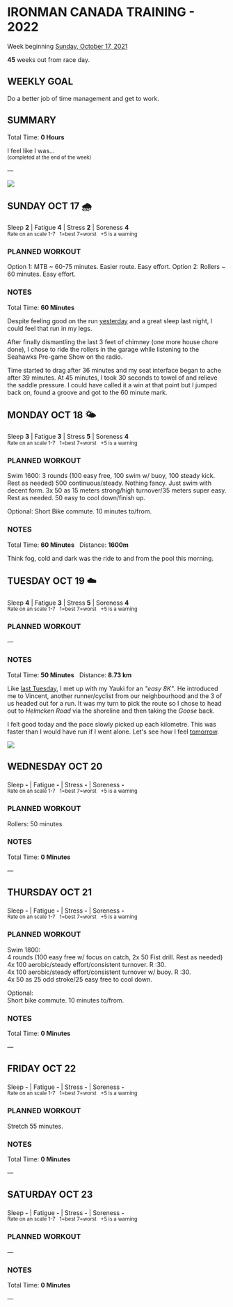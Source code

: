 # IRONMAN CANADA TRAINING - 2022
Week beginning [Sunday, October 17, 2021](javascript:flick('sun');)

**45** weeks out from race day.

## WEEKLY GOAL
Do a better job of time management and get to work.

## SUMMARY
Total Time: **0 Hours**

I feel like I was...
<br /><sup>(completed at the end of the week)</sup>

&mdash;

![](/assets/jpg/II-9x550.jpeg)

## SUNDAY OCT 17 🌧
Sleep **2** | Fatigue **4** | Stress **2** | Soreness **4**
<sup><br />Rate on an scale 1-7 &nbsp; 1=best 7=worst &nbsp; +5 is a warning</sup>

### PLANNED WORKOUT
Option 1: MTB ~ 60-75 minutes. Easier route. Easy effort. 
Option 2: Rollers ~ 60 minutes. Easy effort.

### NOTES
Total Time: **60 Minutes**

Despite feeling good on the run [yesterday](ironman2022-48weeksout?sat) and a great sleep last night, I could feel that run in my legs.

After finally dismantling the last 3 feet of chimney (one more house chore done), I chose to ride the rollers in the garage while listening to the Seahawks Pre-game Show on the radio.

Time started to drag after 36 minutes and my seat interface began to ache after 39 minutes.  At 45 minutes, I took 30 seconds to towel of and relieve the saddle pressure.  I could have called it a win at that point but I jumped back on, found a groove and got to the 60 minute mark.
<!---->
## MONDAY OCT 18 🌤
Sleep **3** | Fatigue **3** | Stress **5** | Soreness **4**
<sup><br />Rate on an scale 1-7 &nbsp; 1=best 7=worst &nbsp; +5 is a warning</sup>

### PLANNED WORKOUT
Swim 1600: 
3 rounds (100 easy free, 100 swim w/ buoy, 100 steady kick. Rest as needed) 
500 continuous/steady. Nothing fancy. Just swim with decent form. 
3x 50 as 15 meters strong/high turnover/35 meters super easy. Rest as needed. 
50 easy to cool down/finish up. 

Optional: 
Short Bike commute. 10 minutes to/from.

### NOTES
Total Time: **60 Minutes** &nbsp; Distance: **1600m**

Think fog, cold and dark was the ride to and from the pool this morning.

<!---->
## TUESDAY OCT 19 ☁️
Sleep **4** | Fatigue **3** | Stress **5** | Soreness **4**
<sup><br />Rate on an scale 1-7 &nbsp; 1=best 7=worst &nbsp; +5 is a warning</sup>

### PLANNED WORKOUT
&mdash;  

### NOTES
Total Time: **50 Minutes** &nbsp; Distance: **8.73 km**

Like [last Tuesday](ironman2022-46weeksout?tue), I met up with my Yauki for an _"easy 8K"_.  He introduced me to Vincent, another runner/cyclist from our neighbourhood and the 3 of us headed out for a run.  It was my turn to pick the route so I chose to head out to _Helmcken Road_ via the shoreline and then taking the _Goose_ back.

I felt good today and the pace slowly picked up each kilometre.  This was faster than I would have run if I went alone.  Let's see how I feel [tomorrow](javascript:flick('wed');).

![](/assets/jpg/image.jpeg)

<!---->
## WEDNESDAY OCT 20
Sleep **-** | Fatigue **-** | Stress **-** | Soreness **-**
<sup><br />Rate on an scale 1-7 &nbsp; 1=best 7=worst &nbsp; +5 is a warning</sup>

### PLANNED WORKOUT
Rollers: 50 minutes

### NOTES
Total Time: **0 Minutes**

&mdash;  

<!---->
## THURSDAY OCT 21
Sleep **-** | Fatigue **-** | Stress **-** | Soreness **-**
<sup><br />Rate on an scale 1-7 &nbsp; 1=best 7=worst &nbsp; +5 is a warning</sup>

### PLANNED WORKOUT
Swim 1800:   
4 rounds (100 easy free w/ focus on catch, 2x 50 Fist drill. Rest as needed)   
4x 100 aerobic/steady effort/consistent turnover. R :30.   
4x 100 aerobic/steady effort/consistent turnover w/ buoy. R :30.   
4x 50 as 25 odd stroke/25 easy free to cool down.   

Optional:   
Short bike commute. 10 minutes to/from.

### NOTES
Total Time: **0 Minutes**

&mdash;  

<!---->
## FRIDAY OCT 22
Sleep **-** | Fatigue **-** | Stress **-** | Soreness **-**
<sup><br />Rate on an scale 1-7 &nbsp; 1=best 7=worst &nbsp; +5 is a warning</sup>

### PLANNED WORKOUT
Stretch 55 minutes.

### NOTES
Total Time: **0 Minutes**

&mdash;  

<!---->
## SATURDAY OCT 23
Sleep **-** | Fatigue **-** | Stress **-** | Soreness **-**
<sup><br />Rate on an scale 1-7 &nbsp; 1=best 7=worst &nbsp; +5 is a warning</sup>

### PLANNED WORKOUT
&mdash;  

### NOTES
Total Time: **0 Minutes**

&mdash;  
